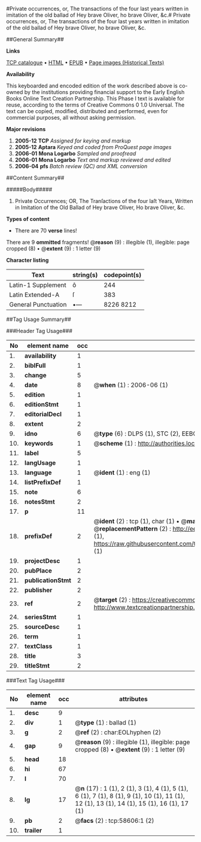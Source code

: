 #Private occurrences, or, The transactions of the four last years written in imitation of the old ballad of Hey brave Oliver, ho brave Oliver, &c.#
Private occurrences, or, The transactions of the four last years written in imitation of the old ballad of Hey brave Oliver, ho brave Oliver, &c.

##General Summary##

**Links**

[TCP catalogue](http://www.ota.ox.ac.uk/tcp/)  • 
[HTML](http://tei.it.ox.ac.uk/tcp/Texts-HTML/free/A55/A55918.html)  • 
[EPUB](http://tei.it.ox.ac.uk/tcp/Texts-EPUB/free/A55/A55918.epub) • 
[Page images (Historical Texts)](https://data.historicaltexts.jisc.ac.uk/view?pubId=eebo-12279212e&pageId=eebo-12279212e-58606-1)

**Availability**

This keyboarded and encoded edition of the
	       work described above is co-owned by the institutions
	       providing financial support to the Early English Books
	       Online Text Creation Partnership. This Phase I text is
	       available for reuse, according to the terms of Creative
	       Commons 0 1.0 Universal. The text can be copied,
	       modified, distributed and performed, even for
	       commercial purposes, all without asking permission.

**Major revisions**

1. __2005-12__ __TCP__ *Assigned for keying and markup*
1. __2005-12__ __Aptara__ *Keyed and coded from ProQuest page images*
1. __2006-01__ __Mona Logarbo__ *Sampled and proofread*
1. __2006-01__ __Mona Logarbo__ *Text and markup reviewed and edited*
1. __2006-04__ __pfs__ *Batch review (QC) and XML conversion*

##Content Summary##

#####Body#####

1. Private Occurrences;
OR,
The Tranſactions of the four laſt Years, Written in
Imitation of the Old Ballad of
Hey brave Oliver, Ho brave Oliver, &c.

**Types of content**

  * There are 70 **verse** lines!

There are 9 **ommitted** fragments! 
 @__reason__ (9) : illegible (1), illegible: page cropped (8)  •  @__extent__ (9) : 1 letter (9)

**Character listing**


|Text|string(s)|codepoint(s)|
|---|---|---|
|Latin-1 Supplement|ô|244|
|Latin Extended-A|ſ|383|
|General Punctuation|•—|8226 8212|

##Tag Usage Summary##

###Header Tag Usage###

|No|element name|occ|attributes|
|---|---|---|---|
|1.|__availability__|1||
|2.|__biblFull__|1||
|3.|__change__|5||
|4.|__date__|8| @__when__ (1) : 2006-06 (1)|
|5.|__edition__|1||
|6.|__editionStmt__|1||
|7.|__editorialDecl__|1||
|8.|__extent__|2||
|9.|__idno__|6| @__type__ (6) : DLPS (1), STC (2), EEBO-CITATION (1), OCLC (1), VID (1)|
|10.|__keywords__|1| @__scheme__ (1) : http://authorities.loc.gov/ (1)|
|11.|__label__|5||
|12.|__langUsage__|1||
|13.|__language__|1| @__ident__ (1) : eng (1)|
|14.|__listPrefixDef__|1||
|15.|__note__|6||
|16.|__notesStmt__|2||
|17.|__p__|11||
|18.|__prefixDef__|2| @__ident__ (2) : tcp (1), char (1)  •  @__matchPattern__ (2) : ([0-9\-]+):([0-9IVX]+) (1), (.+) (1)  •  @__replacementPattern__ (2) : http://eebo.chadwyck.com/downloadtiff?vid=$1&page=$2 (1), https://raw.githubusercontent.com/textcreationpartnership/Texts/master/tcpchars.xml#$1 (1)|
|19.|__projectDesc__|1||
|20.|__pubPlace__|2||
|21.|__publicationStmt__|2||
|22.|__publisher__|2||
|23.|__ref__|2| @__target__ (2) : https://creativecommons.org/publicdomain/zero/1.0/ (1), http://www.textcreationpartnership.org/docs/. (1)|
|24.|__seriesStmt__|1||
|25.|__sourceDesc__|1||
|26.|__term__|1||
|27.|__textClass__|1||
|28.|__title__|3||
|29.|__titleStmt__|2||


###Text Tag Usage###

|No|element name|occ|attributes|
|---|---|---|---|
|1.|__desc__|9||
|2.|__div__|1| @__type__ (1) : ballad (1)|
|3.|__g__|2| @__ref__ (2) : char:EOLhyphen (2)|
|4.|__gap__|9| @__reason__ (9) : illegible (1), illegible: page cropped (8)  •  @__extent__ (9) : 1 letter (9)|
|5.|__head__|18||
|6.|__hi__|67||
|7.|__l__|70||
|8.|__lg__|17| @__n__ (17) : 1 (1), 2 (1), 3 (1), 4 (1), 5 (1), 6 (1), 7 (1), 8 (1), 9 (1), 10 (1), 11 (1), 12 (1), 13 (1), 14 (1), 15 (1), 16 (1), 17 (1)|
|9.|__pb__|2| @__facs__ (2) : tcp:58606:1 (2)|
|10.|__trailer__|1||
